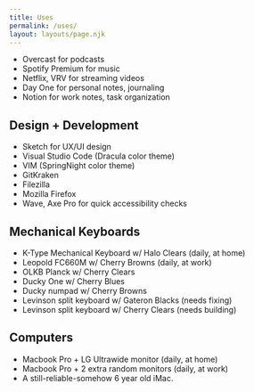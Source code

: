 ```yaml
---
title: Uses
permalink: /uses/
layout: layouts/page.njk
---
```

* Overcast for podcasts
* Spotify Premium for music
* Netflix, VRV for streaming videos
* Day One for personal notes, journaling
* Notion for work notes, task organization

## Design + Development

* Sketch for UX/UI design
* Visual Studio Code (Dracula color theme)
* VIM (SpringNight color theme)
* GitKraken
* Filezilla
* Mozilla Firefox
* Wave, Axe Pro for quick accessibility checks

## Mechanical Keyboards

* K-Type Mechanical Keyboard w/ Halo Clears (daily, at home)
* Leopold FC660M w/ Cherry Browns (daily, at work)
* OLKB Planck w/ Cherry Clears
* Ducky One w/ Cherry Blues
* Ducky numpad w/ Cherry Browns
* Levinson split keyboard w/ Gateron Blacks (needs fixing)
* Levinson split keyboard w/ Cherry Clears (needs building)

## Computers

* Macbook Pro + LG Ultrawide monitor (daily, at home)
* Macbook Pro + 2 extra random monitors (daily, at work)
* A still-reliable-somehow 6 year old iMac.
